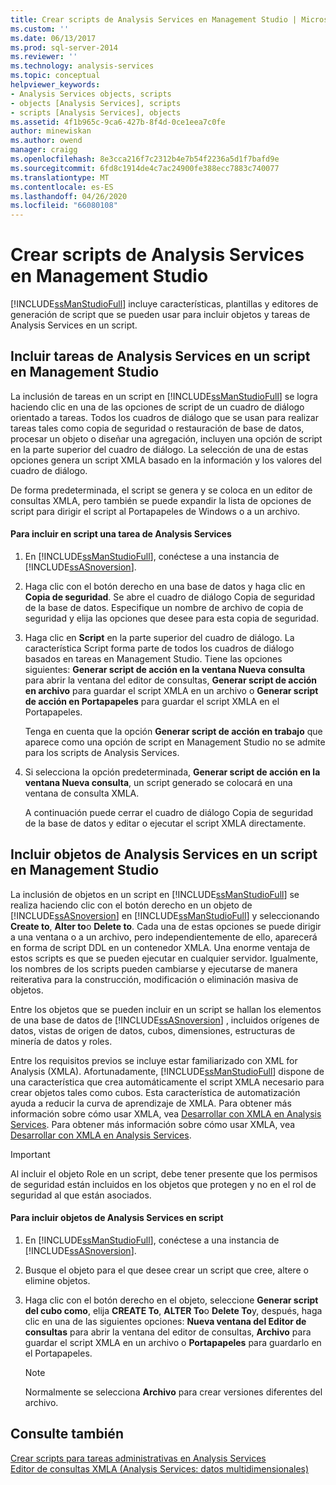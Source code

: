 ```yaml
---
title: Crear scripts de Analysis Services en Management Studio | Microsoft Docs
ms.custom: ''
ms.date: 06/13/2017
ms.prod: sql-server-2014
ms.reviewer: ''
ms.technology: analysis-services
ms.topic: conceptual
helpviewer_keywords:
- Analysis Services objects, scripts
- objects [Analysis Services], scripts
- scripts [Analysis Services], objects
ms.assetid: 4f1b965c-9ca6-427b-8f4d-0ce1eea7c0fe
author: minewiskan
ms.author: owend
manager: craigg
ms.openlocfilehash: 8e3cca216f7c2312b4e7b54f2236a5d1f7bafd9e
ms.sourcegitcommit: 6fd8c1914de4c7ac24900fe388ecc7883c740077
ms.translationtype: MT
ms.contentlocale: es-ES
ms.lasthandoff: 04/26/2020
ms.locfileid: "66080108"
---
```

# <a name="create-analysis-services-scripts-in-management-studio"></a>Crear scripts de Analysis Services en Management Studio
  [!INCLUDE[ssManStudioFull](../../includes/ssmanstudiofull-md.md)] incluye características, plantillas y editores de generación de script que se pueden usar para incluir objetos y tareas de Analysis Services en un script.  
  
## <a name="script-analysis-services-tasks-in-management-studio"></a>Incluir tareas de Analysis Services en un script en Management Studio  
 La inclusión de tareas en un script en [!INCLUDE[ssManStudioFull](../../includes/ssmanstudiofull-md.md)] se logra haciendo clic en una de las opciones de script de un cuadro de diálogo orientado a tareas. Todos los cuadros de diálogo que se usan para realizar tareas tales como copia de seguridad o restauración de base de datos, procesar un objeto o diseñar una agregación, incluyen una opción de script en la parte superior del cuadro de diálogo. La selección de una de estas opciones genera un script XMLA basado en la información y los valores del cuadro de diálogo.  
  
 De forma predeterminada, el script se genera y se coloca en un editor de consultas XMLA, pero también se puede expandir la lista de opciones de script para dirigir el script al Portapapeles de Windows o a un archivo.  
  
#### <a name="to-script-an-analysis-services-task"></a>Para incluir en script una tarea de Analysis Services  
  
1.  En [!INCLUDE[ssManStudioFull](../../includes/ssmanstudiofull-md.md)], conéctese a una instancia de [!INCLUDE[ssASnoversion](../../includes/ssasnoversion-md.md)].  
  
2.  Haga clic con el botón derecho en una base de datos y haga clic en **Copia de seguridad**. Se abre el cuadro de diálogo Copia de seguridad de la base de datos. Especifique un nombre de archivo de copia de seguridad y elija las opciones que desee para esta copia de seguridad.  
  
3.  Haga clic en **Script** en la parte superior del cuadro de diálogo. La característica Script forma parte de todos los cuadros de diálogo basados en tareas en Management Studio. Tiene las opciones siguientes: **Generar script de acción en la ventana Nueva consulta** para abrir la ventana del editor de consultas, **Generar script de acción en archivo** para guardar el script XMLA en un archivo o **Generar script de acción en Portapapeles** para guardar el script XMLA en el Portapapeles.  
  
     Tenga en cuenta que la opción **Generar script de acción en trabajo** que aparece como una opción de script en Management Studio no se admite para los scripts de Analysis Services.  
  
4.  Si selecciona la opción predeterminada, **Generar script de acción en la ventana Nueva consulta**, un script generado se colocará en una ventana de consulta XMLA.  
  
     A continuación puede cerrar el cuadro de diálogo Copia de seguridad de la base de datos y editar o ejecutar el script XMLA directamente.  
  
## <a name="script-analysis-services-objects-in-management-studio"></a>Incluir objetos de Analysis Services en un script en Management Studio  
 La inclusión de objetos en un script en [!INCLUDE[ssManStudioFull](../../includes/ssmanstudiofull-md.md)] se realiza haciendo clic con el botón derecho en un objeto de [!INCLUDE[ssASnoversion](../../includes/ssasnoversion-md.md)] en [!INCLUDE[ssManStudioFull](../../includes/ssmanstudiofull-md.md)] y seleccionando **Create to**, **Alter to**o **Delete to**. Cada una de estas opciones se puede dirigir a una ventana o a un archivo, pero independientemente de ello, aparecerá en forma de script DDL en un contenedor XMLA. Una enorme ventaja de estos scripts es que se pueden ejecutar en cualquier servidor. Igualmente, los nombres de los scripts pueden cambiarse y ejecutarse de manera reiterativa para la construcción, modificación o eliminación masiva de objetos.  
  
 Entre los objetos que se pueden incluir en un script se hallan los elementos de una base de datos de [!INCLUDE[ssASnoversion](../../includes/ssasnoversion-md.md)] , incluidos orígenes de datos, vistas de origen de datos, cubos, dimensiones, estructuras de minería de datos y roles.  
  
 Entre los requisitos previos se incluye estar familiarizado con XML for Analysis (XMLA). Afortunadamente, [!INCLUDE[ssManStudioFull](../../includes/ssmanstudiofull-md.md)] dispone de una característica que crea automáticamente el script XMLA necesario para crear objetos tales como cubos. Esta característica de automatización ayuda a reducir la curva de aprendizaje de XMLA. Para obtener más información sobre cómo usar XMLA, vea [Desarrollar con XMLA en Analysis Services](../multidimensional-models-scripting-language-assl-xmla/developing-with-xmla-in-analysis-services.md). Para obtener más información sobre cómo usar XMLA, vea [Desarrollar con XMLA en Analysis Services](../multidimensional-models-scripting-language-assl-xmla/developing-with-xmla-in-analysis-services.md).  
  
> [!IMPORTANT]  
>  Al incluir el objeto Role en un script, debe tener presente que los permisos de seguridad están incluidos en los objetos que protegen y no en el rol de seguridad al que están asociados.  
  
#### <a name="to-script-analysis-services-objects"></a>Para incluir objetos de Analysis Services en script  
  
1.  En [!INCLUDE[ssManStudioFull](../../includes/ssmanstudiofull-md.md)], conéctese a una instancia de [!INCLUDE[ssASnoversion](../../includes/ssasnoversion-md.md)].  
  
2.  Busque el objeto para el que desee crear un script que cree, altere o elimine objetos.  
  
3.  Haga clic con el botón derecho en el objeto, seleccione **Generar script del cubo como**, elija **CREATE To**, **ALTER To**o **Delete To**y, después, haga clic en una de las siguientes opciones: **Nueva ventana del Editor de consultas** para abrir la ventana del editor de consultas, **Archivo** para guardar el script XMLA en un archivo o **Portapapeles** para guardarlo en el Portapapeles.  
  
    > [!NOTE]  
    >  Normalmente se selecciona **Archivo** para crear versiones diferentes del archivo.  
  
## <a name="see-also"></a>Consulte también  
 [Crear scripts para tareas administrativas en Analysis Services](../script-administrative-tasks-in-analysis-services.md)   
 [Editor de consultas XMLA &#40;Analysis Services: datos multidimensionales&#41;](../xmla-query-editor-analysis-services-multidimensional-data.md)  
  
  
